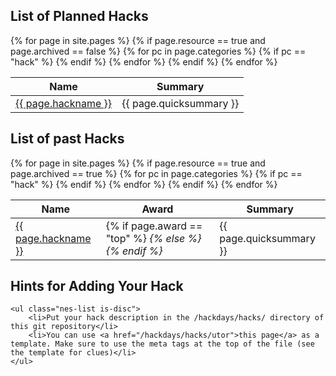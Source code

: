 <section class="nes-container t-grey with-title">
    <h2 class="title tred">List of Planned Hacks</h2>
    <table class="nes-table is-bordered is-centered">
        <thead>
            <th>Name</th>
            <th>Summary</th>
        </thead>
        <tbody>
    {% for page in site.pages %}
        {% if page.resource == true and page.archived == false %}
        {% for pc in page.categories %}
            {% if pc == "hack" %}
                <tr>
                    <td><a href="/hackdays{{ page.url }}">{{ page.hackname }}</a></td>
                    <td>{{ page.quicksummary }}</td>
                </tr>
            {% endif %}   <!-- cat-match-p -->
        {% endfor %}  <!-- page-category -->
        {% endif %}   <!-- resource-p -->
    {% endfor %}  <!-- page -->
        </tbody>
    </table>
</section>

<i class="nes-squirtle"></i>

<section class="nes-container t-grey with-title">
    <h2 class="title tred">List of past Hacks</h2>
    <table class="nes-table is-bordered is-centered">
        <thead>
            <th>Name</th>
            <th>Award</th>
            <th>Summary</th>
        </thead>
        <tbody>
    {% for page in site.pages %}
        {% if page.resource == true and page.archived == true %}
        {% for pc in page.categories %}
            {% if pc == "hack" %}
                <tr>
                    <td><a href="/hackdays{{ page.url }}">{{ page.hackname }}</a></td>
                    <td>
                    {% if page.award == "top" %}
                        <i class="nes-icon is-medium star" />
                    {% else %}
                        <i class="nes-icon is-medium star is-transparent" />
                    {% endif %}
                    </td>
                    <td>{{ page.quicksummary }}</td>
                </tr>
            {% endif %}   <!-- cat-match-p -->
        {% endfor %}  <!-- page-category -->
        {% endif %}   <!-- resource-p -->
    {% endfor %}  <!-- page -->
        </tbody>
    </table>

</section>

<i class="nes-bulbasaur"></i>

<section class="nes-container t-grey with-title">
    <h2 class="title tred">Hints for Adding Your Hack</h2>

    <ul class="nes-list is-disc">
        <li>Put your hack description in the /hackdays/hacks/ directory of this git repository</li>
        <li>You can use <a href="/hackdays/hacks/utor">this page</a> as a template. Make sure to use the meta tags at the top of the file (see the template for clues)</li>
    </ul>

</section>
